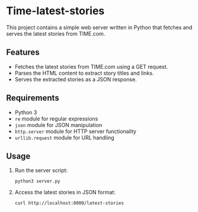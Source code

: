 # Time-latest-stories

This project contains a simple web server written in Python that fetches and serves the latest stories from TIME.com.

## Features

- Fetches the latest stories from TIME.com using a GET request.
- Parses the HTML content to extract story titles and links.
- Serves the extracted stories as a JSON response.

## Requirements

- Python 3
- `re` module for regular expressions
- `json` module for JSON manipulation
- `http.server` module for HTTP server functionality
- `urllib.request` module for URL handling

## Usage

1. Run the server script:
   ```shell
   python3 server.py

2. Access the latest stories in JSON format:
   ```shell
   curl http://localhost:8000/latest-stories

